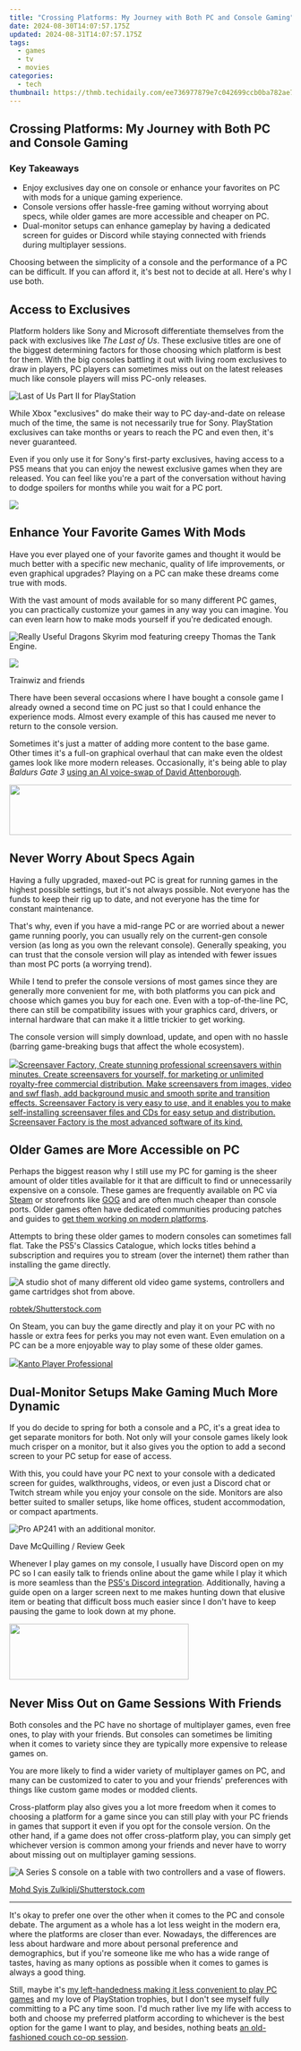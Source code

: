 ```yaml
---
title: "Crossing Platforms: My Journey with Both PC and Console Gaming"
date: 2024-08-30T14:07:57.175Z
updated: 2024-08-31T14:07:57.175Z
tags:
  - games
  - tv
  - movies
categories:
  - tech
thumbnail: https://thmb.techidaily.com/ee736977879e7c042699ccb0ba782ae72fcd626a8089f287da01eef91c5139c9.jpg
---
```


## Crossing Platforms: My Journey with Both PC and Console Gaming

### Key Takeaways

* Enjoy exclusives day one on console or enhance your favorites on PC with mods for a unique gaming experience.
* Console versions offer hassle-free gaming without worrying about specs, while older games are more accessible and cheaper on PC.
* Dual-monitor setups can enhance gameplay by having a dedicated screen for guides or Discord while staying connected with friends during multiplayer sessions.

 Choosing between the simplicity of a console and the performance of a PC can be difficult. If you can afford it, it's best not to decide at all. Here's why I use both.

##  Access to Exclusives

 Platform holders like Sony and Microsoft differentiate themselves from the pack with exclusives like _The Last of Us_. These exclusive titles are one of the biggest determining factors for those choosing which platform is best for them. With the big consoles battling it out with living room exclusives to draw in players, PC players can sometimes miss out on the latest releases much like console players will miss PC-only releases.

![Last of Us Part II for PlayStation](https://static1.howtogeekimages.com/wordpress/wp-content/uploads/2020/06/35e32769.jpeg) 

 While Xbox "exclusives" do make their way to PC day-and-date on release much of the time, the same is not necessarily true for Sony. PlayStation exclusives can take months or years to reach the PC and even then, it's never guaranteed.

 Even if you only use it for Sony's first-party exclusives, having access to a PS5 means that you can enjoy the newest exclusive games when they are released. You can feel like you're a part of the conversation without having to dodge spoilers for months while you wait for a PC port.

<!-- affiliate ads begin -->
<a href="https://secure.2checkout.com/order/checkout.php?PRODS=32667153&QTY=1&AFFILIATE=108875&CART=1"><img src="https://www.coolmuster.com/uploads/image/20201228/feature02.png" border="0"></a>
<!-- affiliate ads end -->
##  Enhance Your Favorite Games With Mods

 Have you ever played one of your favorite games and thought it would be much better with a specific new mechanic, quality of life improvements, or even graphical upgrades? Playing on a PC can make these dreams come true with mods.

 With the vast amount of mods available for so many different PC games, you can practically customize your games in any way you can imagine. You can even learn how to make mods yourself if you're dedicated enough.

![Really Useful Dragons Skyrim mod featuring creepy Thomas the Tank Engine.](https://static1.howtogeekimages.com/wordpress/wp-content/uploads/2024/03/skyrim-thomas.jpeg) 

<!-- affiliate ads begin -->
<a href="https://secure.2checkout.com/order/checkout.php?PRODS=2201613&QTY=1&AFFILIATE=108875&CART=1"><img src="https://www.macdvdripperpro.com/images/devices-3.png" border="0"></a>
<!-- affiliate ads end -->
Trainwiz and friends

 There have been several occasions where I have bought a console game I already owned a second time on PC just so that I could enhance the experience mods. Almost every example of this has caused me never to return to the console version.

 Sometimes it's just a matter of adding more content to the base game. Other times it's a full-on graphical overhaul that can make even the oldest games look like more modern releases. Occasionally, it's being able to play _Baldurs Gate 3_ [using an AI voice-swap of David Attenborough](https://tech-haven.techidaily.com/unveiling-chatgpts-powerful-features-how-to-utilize-custom-instructions/).

<!-- affiliate ads begin -->
<a href="https://mindmanager.sjv.io/c/5597632/1787667/20231" target="_top" id="1787667"><img src="//a.impactradius-go.com/display-ad/20231-1787667" border="0" alt="" width="728" height="90"/></a><img height="0" width="0" src="https://imp.pxf.io/i/5597632/1787667/20231" style="position:absolute;visibility:hidden;" border="0" />
<!-- affiliate ads end -->
##  Never Worry About Specs Again

 Having a fully upgraded, maxed-out PC is great for running games in the highest possible settings, but it's not always possible. Not everyone has the funds to keep their rig up to date, and not everyone has the time for constant maintenance.

 That's why, even if you have a mid-range PC or are worried about a newer game running poorly, you can usually rely on the current-gen console version (as long as you own the relevant console). Generally speaking, you can trust that the console version will play as intended with fewer issues than most PC ports (a worrying trend).

 While I tend to prefer the console versions of most games since they are generally more convenient for me, with both platforms you can pick and choose which games you buy for each one. Even with a top-of-the-line PC, there can still be compatibility issues with your graphics card, drivers, or internal hardware that can make it a little trickier to get working.

 The console version will simply download, update, and open with no hassle (barring game-breaking bugs that affect the whole ecosystem).

<!-- affiliate ads begin -->
<a href="https://secure.2checkout.com/order/checkout.php?PRODS=194977&QTY=1&AFFILIATE=108875&CART=1"><img src="https://www.blumentals.net/scrfactory/images/screensaver-software.png" border="0">Screensaver Factory, Create stunning professional screensavers within minutes. Create screensavers for yourself, for marketing or unlimited royalty-free commercial distribution. Make screensavers from images, video and swf flash, add background music and smooth sprite and transition effects. Screensaver Factory is very easy to use, and it enables you to make self-installing screensaver files and CDs for easy setup and distribution. Screensaver Factory is the most advanced software of its kind.</a>
<!-- affiliate ads end -->
##  Older Games are More Accessible on PC

 Perhaps the biggest reason why I still use my PC for gaming is the sheer amount of older titles available for it that are difficult to find or unnecessarily expensive on a console. These games are frequently available on PC via [Steam](http://www.steampowered.com) or storefronts like [GOG](http://www.gog.com) and are often much cheaper than console ports. Older games often have dedicated communities producing patches and guides to [get them working on modern platforms](https://instagram-videos.techidaily.com/updated-in-2024-mastering-the-height-final-cut-pro-x-techniques-for-instagram-video/).

 Attempts to bring these older games to modern consoles can sometimes fall flat. Take the PS5's Classics Catalogue, which locks titles behind a subscription and requires you to stream (over the internet) them rather than installing the game directly.

![A studio shot of many different old video game systems, controllers and game cartridges shot from above.](https://static1.howtogeekimages.com/wordpress/wp-content/uploads/2024/04/shutterstock_1290635251.jpg) 

[robtek/Shutterstock.com](https://www.shutterstock.com/image-photo/taipei-taiwan-august-29-2018-studio-1290635251)

 On Steam, you can buy the game directly and play it on your PC with no hassle or extra fees for perks you may not even want. Even emulation on a PC can be a more enjoyable way to play some of these older games.

<!-- affiliate ads begin -->
<a href="https://secure.2checkout.com/order/checkout.php?PRODS=4742929&QTY=1&AFFILIATE=108875&CART=1"><img src="https://secure.avangate.com/images/merchant/e09fdffe648a30658a9657bbed7b2388/products/boxshot(2).png" border="0">Kanto Player Professional</a>
<!-- affiliate ads end -->
##  Dual-Monitor Setups Make Gaming Much More Dynamic

 If you do decide to spring for both a console and a PC, it's a great idea to get separate monitors for both. Not only will your console games likely look much crisper on a monitor, but it also gives you the option to add a second screen to your PC setup for ease of access.

 With this, you could have your PC next to your console with a dedicated screen for guides, walkthroughs, videos, or even just a Discord chat or Twitch stream while you enjoy your console on the side. Monitors are also better suited to smaller setups, like home offices, student accommodation, or compact apartments.

![Pro AP241 with an additional monitor.](https://static1.howtogeekimages.com/wordpress/wp-content/uploads/2022/04/dce7b123.jpg) 

Dave McQuilling / Review Geek

 Whenever I play games on my console, I usually have Discord open on my PC so I can easily talk to friends online about the game while I play it which is more seamless than the [PS5's Discord integration](https://screen-sharing-recording.techidaily.com/new-discover-the-top-8-android-platforms-for-large-gatherings/). Additionally, having a guide open on a larger screen next to me makes hunting down that elusive item or beating that difficult boss much easier since I don't have to keep pausing the game to look down at my phone.

<!-- affiliate ads begin -->
<a href="https://proteahair.pxf.io/c/5597632/1983634/23621" target="_top" id="1983634"><img src="//a.impactradius-go.com/display-ad/23621-1983634" border="0" alt="" width="320" height="100"/></a><img height="0" width="0" src="https://imp.pxf.io/i/5597632/1983634/23621" style="position:absolute;visibility:hidden;" border="0" />
<!-- affiliate ads end -->
##  Never Miss Out on Game Sessions With Friends

 Both consoles and the PC have no shortage of multiplayer games, even free ones, to play with your friends. But consoles can sometimes be limiting when it comes to variety since they are typically more expensive to release games on.

 You are more likely to find a wider variety of multiplayer games on PC, and many can be customized to cater to you and your friends' preferences with things like custom game modes or modded clients.

 Cross-platform play also gives you a lot more freedom when it comes to choosing a platform for a game since you can still play with your PC friends in games that support it even if you opt for the console version. On the other hand, if a game does not offer cross-platform play, you can simply get whichever version is common among your friends and never have to worry about missing out on multiplayer gaming sessions.

![A Series S console on a table with two controllers and a vase of flowers.](https://static1.howtogeekimages.com/wordpress/wp-content/uploads/2024/03/series-s.jpeg) 

[Mohd Syis Zulkipli/Shutterstock.com](https://www.shutterstock.com/image-photo/melaka-malaysia-circa-april-2021-xbox-1967460649)

---

 It's okay to prefer one over the other when it comes to the PC and console debate. The argument as a whole has a lot less weight in the modern era, where the platforms are closer than ever. Nowadays, the differences are less about hardware and more about personal preference and demographics, but if you're someone like me who has a wide range of tastes, having as many options as possible when it comes to games is always a good thing.

 Still, maybe it's [my left-handedness making it less convenient to play PC games](https://extra-skills.techidaily.com/updated-perfecting-iphone-photography-mastery-of-macro-and-close-up-details/) and my love of PlayStation trophies, but I don't see myself fully committing to a PC any time soon. I'd much rather live my life with access to both and choose my preferred platform according to whichever is the best option for the game I want to play, and besides, nothing beats [an old-fashioned couch co-op session](https://facebook-video-footage.techidaily.com/new-achieve-high-rankings-on-youtube-with-top-seo-tips-1-11-for-2024/).

<ins class="adsbygoogle"
     style="display:block"
     data-ad-format="autorelaxed"
     data-ad-client="ca-pub-7571918770474297"
     data-ad-slot="1223367746"></ins>



<ins class="adsbygoogle"
     style="display:block"
     data-ad-client="ca-pub-7571918770474297"
     data-ad-slot="8358498916"
     data-ad-format="auto"
     data-full-width-responsive="true"></ins>


